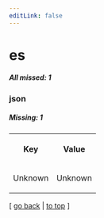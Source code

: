 ```yaml
---
editLink: false
---
```


# es

##### All missed: 1


### json

##### Missing: 1

<table width="100%">
<tr><th width="50%">

Key

</th><th width="50%">

Value

</th></tr>
<tr><td width="50%">

Unknown

</td><td width="50%">

Unknown

</td></tr>
</table>

[ [go back](../status.md) | [to top](#) ]

